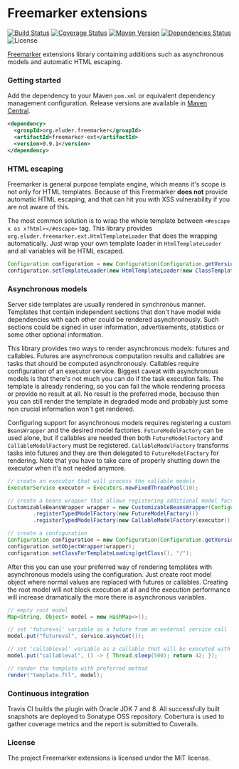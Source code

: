 Freemarker extensions
=====================

[![Build Status](https://img.shields.io/travis/trautonen/freemarker-ext.svg?style=flat-square)](https://travis-ci.org/trautonen/freemarker-ext)
[![Coverage Status](https://img.shields.io/coveralls/trautonen/freemarker-ext.svg?style=flat-square)](https://coveralls.io/github/trautonen/freemarker-ext)
[![Maven Version](https://img.shields.io/maven-central/v/org.eluder.freemarker/freemarker-ext.svg?style=flat-square)](http://search.maven.org/#search%7Cga%7C1%7Cg%3A%22org.eluder.freemarker%22%20AND%20a%3A%22freemarker-ext%22)
[![Dependencies Status](https://img.shields.io/versioneye/d/trautonen/freemarker-ext.svg?style=flat-square)](https://www.versioneye.com/java/org.eluder.freemarker:freemarker-ext)
![License](https://img.shields.io/github/license/trautonen/freemarker-ext.svg?style=flat-square)

[Freemarker](http://freemarker.org/) extensions library containing additions such as asynchronous
models and automatic HTML escaping.


### Getting started

Add the dependency to your Maven `pom.xml` or equivalent dependency management configuration.
Release versions are available in [Maven Central](http://search.maven.org/).

```xml
<dependency>
  <groupId>org.eluder.freemarker</groupId>
  <artifactId>freemarker-ext</artifactId>
  <version>0.9.1</version>
</dependency>
```


### HTML escaping

Freemarker is general purpose template engine, which means it's scope is not only for HTML
templates. Because of this Freemarker **does not** provide automatic HTML escaping, and that can
hit you with XSS vulnerability if you are not aware of this.

The most common solution is to wrap the whole template between `<#escape x as x?html></#escape>`
tag. This library provides `org.eluder.freemarker.ext.HtmlTemplateLoader` that does the wrapping
automatically. Just wrap your own template loader in `HtmlTemplateLoader` and all variables will
be HTML escaped.

```java
Configuration configuration = new Configuration(Configuration.getVersion());
configuration.setTemplateLoader(new HtmlTemplateLoader(new ClassTemplateLoader(getClass(), "/")));
```


### Asynchronous models

Server side templates are usually rendered in synchronous manner. Templates that contain
independent sections that don't have model wide dependencies with each other could be rendered
asynchronously. Such sections could be signed in user information, advertisements, statistics or
some other optional information.

This library provides two ways to render asynchronous models: futures and callables. Futures are
asynchronous computation results and callables are tasks that should be computed asynchronously.
Callables require configuration of an executor service. Biggest caveat with asynchronous models is
that there's not much you can do if the task execution fails. The template is already rendering, so
you can fail the whole rendering process or provide no result at all. No result is the preferred
mode, because then you can still render the template in degraded mode and probably just some non
crucial information won't get rendered.

Configuring support for asynchronous models requires registering a custom `BeansWrapper` and the
desired model factories. `FutureModelFactory` can be used alone, but if callables are needed then
both `FutureModelFactory` and `CallableModelFactory` must be registered. `CallableModelFactory`
transforms tasks into futures and they are then delegated to `FutureModelFactory` for rendering.
Note that you have to take care of properly shutting down the executor when it's not needed
anymore.

```java
// create an executor that will process the callable models
ExecutorService executor = Executors.newFixedThreadPool(10);

// create a beans wrapper that allows registering additional model factories
CustomizableBeansWrapper wrapper = new CustomizableBeansWrapper(Configuration.getVersion())
        .registerTypedModelFactory(new FutureModelFactory())
        .registerTypedModelFactory(new CallableModelFactory(executor));

// create a configuration
Configuration configuration = new Configuration(Configuration.getVersion());
configuration.setObjectWrapper(wrapper);
configuration.setClassForTemplateLoading(getClass(), "/");
```

After this you can use your preferred way of rendering templates with asynchronous models using
the configuration. Just create root model object where normal values are replaced with futures or
callables. Creating the root model will not block execution at all and the execution performance
will increase dramatically the more there is asynchronous variables.

```java
// empty root model
Map<String, Object> model = new HashMap<>();

// set 'futureval' variable as a future from an external service call
model.put("futureval", service.asyncGet());

// set 'callableval' variable as a callable that will be executed with the configured executor
model.put("callableval", () -> { Thread.sleep(500); return 42; });

// render the template with preferred method
render("template.ftl", model);
```


### Continuous integration

Travis CI builds the plugin with Oracle JDK 7 and 8. All successfully built snapshots are deployed
to Sonatype OSS repository. Cobertura is used to gather coverage metrics and the report is
submitted to Coveralls.


### License

The project Freemarker extensions is licensed under the MIT license.
